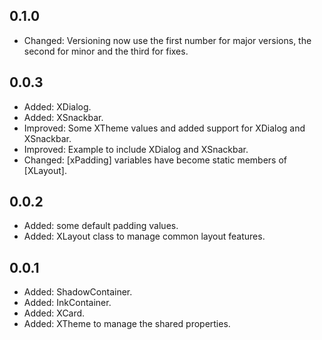 ## 0.1.0

- Changed: Versioning now use the first number for major versions, the second for minor and the third for fixes.

## 0.0.3

- Added: XDialog.
- Added: XSnackbar. 
- Improved: Some XTheme values and added support for XDialog and XSnackbar.
- Improved: Example to include XDialog and XSnackbar.
- Changed: [xPadding] variables have become static members of [XLayout].

## 0.0.2

- Added: some default padding values.
- Added: XLayout class to manage common layout features.

## 0.0.1

- Added: ShadowContainer.
- Added: InkContainer.
- Added: XCard.
- Added: XTheme to manage the shared properties.